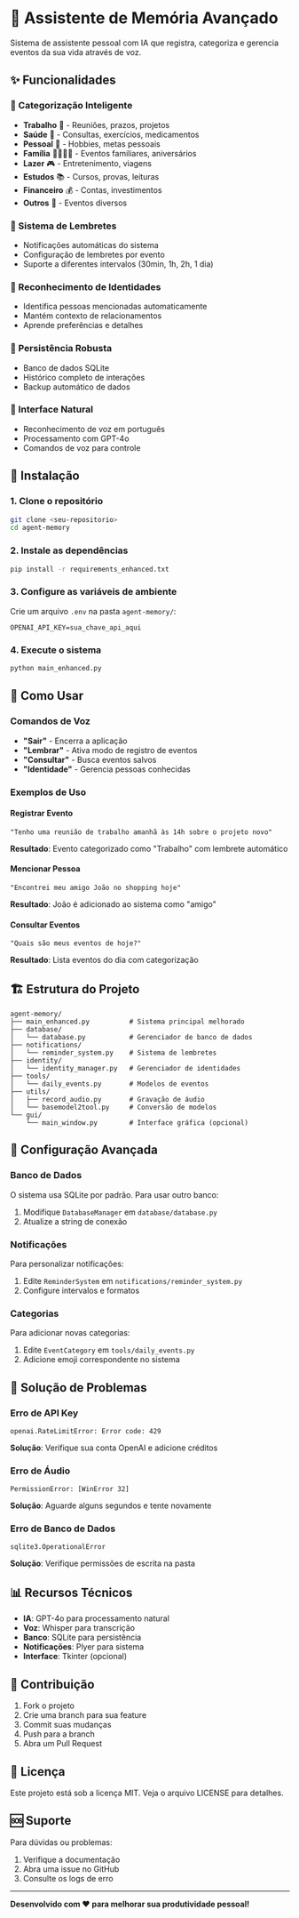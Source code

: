 # 🧠 Assistente de Memória Avançado

Sistema de assistente pessoal com IA que registra, categoriza e gerencia eventos da sua vida através de voz.

## ✨ Funcionalidades

### 🎯 Categorização Inteligente
- **Trabalho** 💼 - Reuniões, prazos, projetos
- **Saúde** 🏥 - Consultas, exercícios, medicamentos
- **Pessoal** 👤 - Hobbies, metas pessoais
- **Família** 👨‍👩‍👧‍👦 - Eventos familiares, aniversários
- **Lazer** 🎮 - Entretenimento, viagens
- **Estudos** 📚 - Cursos, provas, leituras
- **Financeiro** 💰 - Contas, investimentos
- **Outros** 📌 - Eventos diversos

### 🔔 Sistema de Lembretes
- Notificações automáticas do sistema
- Configuração de lembretes por evento
- Suporte a diferentes intervalos (30min, 1h, 2h, 1 dia)

### 👥 Reconhecimento de Identidades
- Identifica pessoas mencionadas automaticamente
- Mantém contexto de relacionamentos
- Aprende preferências e detalhes

### 💾 Persistência Robusta
- Banco de dados SQLite
- Histórico completo de interações
- Backup automático de dados

### 🎤 Interface Natural
- Reconhecimento de voz em português
- Processamento com GPT-4o
- Comandos de voz para controle

## 🚀 Instalação

### 1. Clone o repositório
```bash
git clone <seu-repositorio>
cd agent-memory
```

### 2. Instale as dependências
```bash
pip install -r requirements_enhanced.txt
```

### 3. Configure as variáveis de ambiente
Crie um arquivo `.env` na pasta `agent-memory/`:
```
OPENAI_API_KEY=sua_chave_api_aqui
```

### 4. Execute o sistema
```bash
python main_enhanced.py
```

## 📖 Como Usar

### Comandos de Voz
- **"Sair"** - Encerra a aplicação
- **"Lembrar"** - Ativa modo de registro de eventos
- **"Consultar"** - Busca eventos salvos
- **"Identidade"** - Gerencia pessoas conhecidas

### Exemplos de Uso

#### Registrar Evento
```
"Tenho uma reunião de trabalho amanhã às 14h sobre o projeto novo"
```
**Resultado**: Evento categorizado como "Trabalho" com lembrete automático

#### Mencionar Pessoa
```
"Encontrei meu amigo João no shopping hoje"
```
**Resultado**: João é adicionado ao sistema como "amigo"

#### Consultar Eventos
```
"Quais são meus eventos de hoje?"
```
**Resultado**: Lista eventos do dia com categorização

## 🏗️ Estrutura do Projeto

```
agent-memory/
├── main_enhanced.py          # Sistema principal melhorado
├── database/
│   └── database.py           # Gerenciador de banco de dados
├── notifications/
│   └── reminder_system.py    # Sistema de lembretes
├── identity/
│   └── identity_manager.py   # Gerenciador de identidades
├── tools/
│   └── daily_events.py       # Modelos de eventos
├── utils/
│   ├── record_audio.py       # Gravação de áudio
│   └── basemodel2tool.py     # Conversão de modelos
└── gui/
    └── main_window.py        # Interface gráfica (opcional)
```

## 🔧 Configuração Avançada

### Banco de Dados
O sistema usa SQLite por padrão. Para usar outro banco:
1. Modifique `DatabaseManager` em `database/database.py`
2. Atualize a string de conexão

### Notificações
Para personalizar notificações:
1. Edite `ReminderSystem` em `notifications/reminder_system.py`
2. Configure intervalos e formatos

### Categorias
Para adicionar novas categorias:
1. Edite `EventCategory` em `tools/daily_events.py`
2. Adicione emoji correspondente no sistema

## 🐛 Solução de Problemas

### Erro de API Key
```
openai.RateLimitError: Error code: 429
```
**Solução**: Verifique sua conta OpenAI e adicione créditos

### Erro de Áudio
```
PermissionError: [WinError 32]
```
**Solução**: Aguarde alguns segundos e tente novamente

### Erro de Banco de Dados
```
sqlite3.OperationalError
```
**Solução**: Verifique permissões de escrita na pasta

## 📊 Recursos Técnicos

- **IA**: GPT-4o para processamento natural
- **Voz**: Whisper para transcrição
- **Banco**: SQLite para persistência
- **Notificações**: Plyer para sistema
- **Interface**: Tkinter (opcional)

## 🤝 Contribuição

1. Fork o projeto
2. Crie uma branch para sua feature
3. Commit suas mudanças
4. Push para a branch
5. Abra um Pull Request

## 📄 Licença

Este projeto está sob a licença MIT. Veja o arquivo LICENSE para detalhes.

## 🆘 Suporte

Para dúvidas ou problemas:
1. Verifique a documentação
2. Abra uma issue no GitHub
3. Consulte os logs de erro

---

**Desenvolvido com ❤️ para melhorar sua produtividade pessoal!** 
